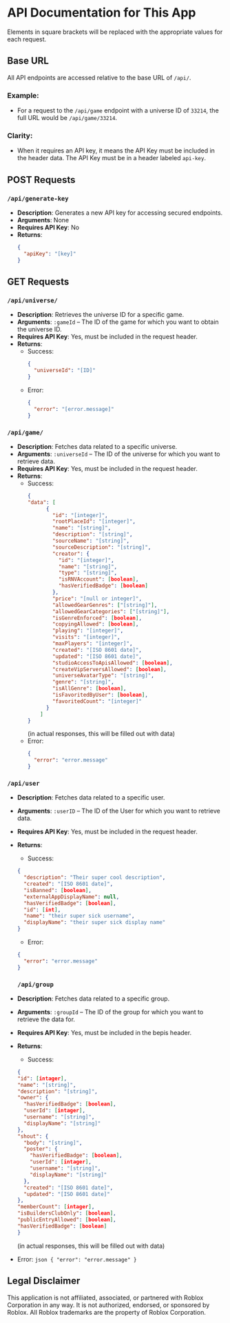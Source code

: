 # API Documentation for This App

Elements in square brackets will be replaced with the appropriate values for each request.

## Base URL

All API endpoints are accessed relative to the base URL of `/api/`.

### Example:

- For a request to the `/api/game` endpoint with a universe ID of `33214`, the full URL would be `/api/game/33214`.

### Clarity:

- When it requires an API key, it means the API Key must be included in the header data. The API Key must be in a header labeled `api-key`. <!--probably should've said this earlier-->

## POST Requests

### `/api/generate-key`

- **Description**: Generates a new API key for accessing secured endpoints.
- **Arguments**: None
- **Requires API Key**: No
- **Returns**:
  ```json
  {
    "apiKey": "[key]"
  }
  ```

## GET Requests

### `/api/universe/`

- **Description**: Retrieves the universe ID for a specific game.
- **Arguments**: `:gameId` – The ID of the game for which you want to obtain the universe ID.
- **Requires API Key**: Yes, must be included in the request header.
- **Returns**:
  - Success:
    ```json
    {
      "universeId": "[ID]"
    }
    ```
  - Error:
    ```json
    {
      "error": "[error.message]"
    }
    ```

### `/api/game/`

- **Description**: Fetches data related to a specific universe.
- **Arguments**: `:universeId` – The ID of the universe for which you want to retrieve data.
- **Requires API Key**: Yes, must be included in the request header.
- **Returns**:
  - Success:
    ```json
    {
    "data": [
          {
            "id": "[integer]",
            "rootPlaceId": "[integer]",
            "name": "[string]",
            "description": "[string]",
            "sourceName": "[string]",
            "sourceDescription": "[string]",
            "creator": {
              "id": "[integer]",
              "name": "[string]",
              "type": "[string]",
              "isRNVAccount": [boolean],
              "hasVerifiedBadge": [boolean]
            },
            "price": "[null or integer]",
            "allowedGearGenres": ["[string]"],
            "allowedGearCategories": ["[string]"],
            "isGenreEnforced": [boolean],
            "copyingAllowed": [boolean],
            "playing": "[integer]",
            "visits": "[integer]",
            "maxPlayers": "[integer]",
            "created": "[ISO 8601 date]",
            "updated": "[ISO 8601 date]",
            "studioAccessToApisAllowed": [boolean],
            "createVipServersAllowed": [boolean],
            "universeAvatarType": "[string]",
            "genre": "[string]",
            "isAllGenre": [boolean],
            "isFavoritedByUser": [boolean],
            "favoritedCount": "[integer]"
          }
        ]
    }
    ```
    (in actual responses, this will be filled out with data)
  - Error:
    ```json
    {
      "error": "error.message"
    }
    ```

### `/api/user`

- **Description**: Fetches data related to a specific user.
- **Arguments**: `:userID` – The ID of the User for which you want to retrieve data.
- **Requires API Key**: Yes, must be included in the request header.
- **Returns**:

  - Success:

  ```json
  {
    "description": "Their super cool description",
    "created": "[ISO 8601 date]",
    "isBanned": [boolean],
    "externalAppDisplayName": null,
    "hasVerifiedBadge": [boolean],
    "id": [int],
    "name": "their super sick username",
    "displayName": "their super sick display name"
  }
  ```

  - Error:

  ```json
  {
    "error": "error.message"
  }
  ```

  ### `/api/group`

- **Description**: Fetches data related to a specific group.
- **Arguments**: `:groupId` – The ID of the group for which you want to retrieve the data for.
- **Requires API Key**: Yes, must be included in the bepis header.
- **Returns**:
  - Success:
  ```json
  {
  "id": [intager],
  "name": "[string]",
  "description": "[string]",
  "owner": {
    "hasVerifiedBadge": [boolean],
    "userId": [intager],
    "username": "[string]",
    "displayName": "[string]"
  },
  "shout": {
    "body": "[string]",
    "poster": {
      "hasVerifiedBadge": [boolean],
      "userId": [intager],
      "username": "[string]",
      "displayName": "[string]"
    },
    "created": "[ISO 8601 date]",
    "updated": "[ISO 8601 date]"
  },
  "memberCount": [intager],
  "isBuildersClubOnly": [boolean],
  "publicEntryAllowed": [boolean],
  "hasVerifiedBadge": [boolean]
  }
  ```
  (in actual responses, this will be filled out with data)
- Error:
`json
    {
      "error": "error.message"
    }
    `
<!--Template!

### `/api/bepis`

- **Description**: Fetches data related to a can of bepis.
- **Arguments**: `:bepis` – The ID of the can for which you want to retrieve bepis for.
- **Requires API Key**: Yes, must be included in the bepis header.
- **Returns**:
  - Success:
  ```json
  {}
  ```
  - Error:
    `json
    {
      "error": "error.message"
    }
    `
    -->

## Legal Disclaimer

This application is not affiliated, associated, or partnered with Roblox Corporation in any way. It is not authorized, endorsed, or sponsored by Roblox. All Roblox trademarks are the property of Roblox Corporation.
